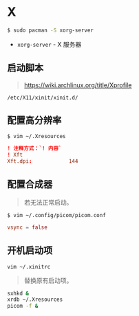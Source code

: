 # X

```sh
$ sudo pacman -S xorg-server
```

- `xorg-server` - X 服务器

## 启动脚本

> https://wiki.archlinux.org/title/Xprofile

`/etc/X11/xinit/xinit.d/`













## 配置高分辨率

`$ vim ~/.Xresources`

```conf
! 注释方式：`! 内容`
! Xft
Xft.dpi:			144
```

## 配置合成器

> 若无法正常启动。

`$ vim ~/.config/picom/picom.conf`

```conf
vsync = false
```

## 开机启动项

`vim ~/.xinitrc`

> 替换原有启动项。

```sh
sxhkd &
xrdb ~/.Xresources
picom -f &
```
